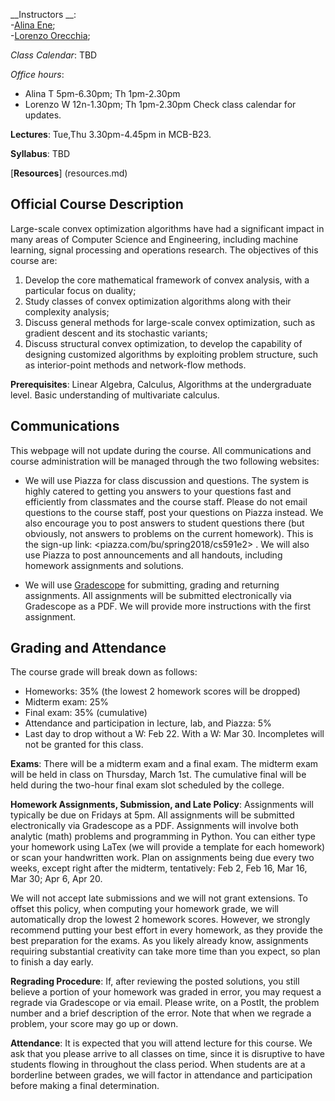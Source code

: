 __Instructors __:  
-[Alina Ene];  
-[Lorenzo Orecchia]; 

_Class Calendar_: TBD

_Office hours_: 
- Alina T 5pm-6.30pm; Th 1pm-2.30pm
- Lorenzo W  12n-1.30pm; Th 1pm-2.30pm 
Check class calendar for updates.

__Lectures__: Tue,Thu 3.30pm-4.45pm in MCB-B23.  

__Syllabus__: TBD

[__Resources__] (resources.md)


## Official Course Description

Large-scale convex optimization algorithms have had a significant impact in many areas of Computer Science and Engineering, including machine learning, signal processing and operations research. The objectives of this course are:

1. Develop the core mathematical framework of convex analysis, with a particular focus on duality;
2. Study classes of convex optimization algorithms along with their complexity analysis;
3. Discuss general methods for large-scale convex optimization, such as gradient descent and its stochastic variants;
4. Discuss structural convex optimization, to develop the capability of designing customized algorithms by exploiting problem structure, such as interior-point methods and network-flow methods.

**Prerequisites**: Linear Algebra, Calculus, Algorithms at the undergraduate level. Basic understanding of multivariate calculus.

## Communications

This webpage will not update during the course.  All communications and course administration will be managed through the two following websites:

- We will use Piazza for class discussion and questions. The system is highly catered to getting you answers to your questions fast and efficiently from classmates and the course staff. Please do not email questions to the course staff, post your questions on Piazza instead. We also encourage you to post answers to student questions there (but obviously, not answers to problems on the current homework). This is the sign-up link: <piazza.com/bu/spring2018/cs591e2> . We will also use Piazza to post announcements and all handouts, including homework assignments and solutions.

- We will use [Gradescope](www.gradescope.com) for submitting, grading and returning assignments. All assignments will be submitted electronically via Gradescope as a PDF. We will provide more instructions with the first assignment.

## Grading and Attendance

The course grade will break down as follows:

- Homeworks: 35% (the lowest 2 homework scores will be dropped)
- Midterm exam: 25%
- Final exam: 35% (cumulative)
- Attendance and participation in lecture, lab, and Piazza: 5%
- Last day to drop without a W: Feb 22. With a W: Mar 30. Incompletes will not be granted for this class.

__Exams__: There will be a midterm exam and a final exam. The midterm exam will be held in class on Thursday, March 1st. The cumulative final will be held during the two-hour final exam slot scheduled by the college.

__Homework Assignments, Submission, and Late Policy__: Assignments will typically be due on Fridays at 5pm. All assignments will be submitted electronically via Gradescope as a PDF. Assignments will involve both analytic (math) problems and programming in Python. You can either type your homework using LaTex (we will provide a template for each homework) or scan your handwritten work. Plan on assignments being due every two weeks, except right after the midterm, tentatively: Feb 2, Feb 16, Mar 16, Mar 30; Apr 6, Apr 20. 

We will not accept late submissions and we will not grant extensions. To offset this policy, when computing your homework grade, we will automatically drop the lowest 2 homework scores. However, we strongly recommend putting your best effort in every homework, as they provide the best preparation for the exams. As you likely already know, assignments requiring substantial creativity can take more time than you expect, so plan to finish a day early. 

__Regrading Procedure__: If, after reviewing the posted solutions, you still believe a portion of your homework was graded in error, you may request a regrade via Gradescope or via email. Please write, on a PostIt, the problem number and a brief description of the error. Note that when we regrade a problem, your score may go up or down. 

__Attendance__: It is expected that you will attend lecture for this course. We ask that you please arrive to all classes on time, since it is disruptive to have students flowing in throughout the class period. When students are at a borderline between grades, we will factor in attendance and participation before making a final determination.


[Alina Ene]: http://cs-people.bu.edu/aene/
[Lorenzo Orecchia]: http://cs-people.bu.edu/orecchia/index.html
